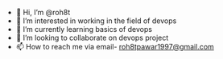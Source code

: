 - 👋 Hi, I’m @roh8t
- 👀 I’m interested in working in the field of devops
- 🌱 I’m currently learning basics of devops
- 💞️ I’m looking to collaborate on devops project
- 📫 How to reach me 
     via email- roh8tpawar1997@gmail.com

